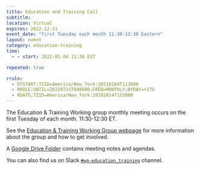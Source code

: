 ```yaml
---
title: Education and Training Call
subtitle:
location: Virtual
expires: 2022-12-31
event_date: "first Tuesday each month 11:30-12:30 Eastern"
layout: event
category: education-training
time:
  - - start: 2022-01-04 11:30 EST

repeated: true

rrule:
  - DTSTART;TZID=America/New_York:20210104T113000
  - RRULE:UNTIL=20220731T080000;FREQ=MONTHLY;BYDAY=+1TU
  - RDATE;TZID=America/New_York:20191014T153000
---
```


The Education & Training Working group monthly meeting occurs on the first Tuesday of each month. 11:30-12:30 ET.

See the [Education & Training Working Group webpage](https://us-rse.org/wg/education_training/) for more
information about the group and how to get involved.

A [Google Drive Folder](https://drive.google.com/drive/u/1/folders/1mwnSDKh57I5MA9lk2DhRVxhjNc76wDXT) contains meeting notes and agendas.

You can also find us on Slack [`#wg-education_training`](https://usrse.slack.com/archives/C03QV5PFCKA) channel.
